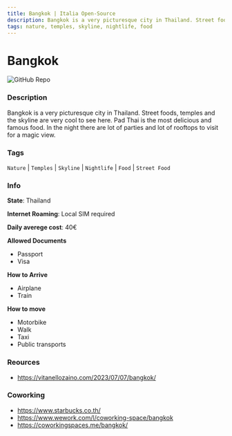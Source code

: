 ```yaml
---
title: Bangkok | Italia Open-Source
description: Bangkok is a very picturesque city in Thailand. Street foods, temples and the skyline are very cool to see here. Pad Thai is the most delicious and famous food. In the night there are lot of parties and lot of rooftops to visit for a magic view.
tags: nature, temples, skyline, nightlife, food
---
```

        

# Bangkok

![GitHub Repo](https://img.shields.io/static/v1?label=category&message=digital-nomads&color=green)

### Description

Bangkok is a very picturesque city in Thailand. Street foods, temples and the skyline are very cool to see here. Pad Thai is the most delicious and famous food. In the night there are lot of parties and lot of rooftops to visit for a magic view.

### Tags

`Nature` | `Temples` | `Skyline` | `Nightlife` | `Food` | `Street Food`

### Info

**State**: Thailand

**Internet Roaming**: Local SIM required

**Daily averege cost**: 40€

**Allowed Documents**

- Passport
- Visa

**How to Arrive**

- Airplane
- Train

**How to move**

- Motorbike
- Walk
- Taxi
- Public transports

### Reources

- https://vitanellozaino.com/2023/07/07/bangkok/

### Coworking

- https://www.starbucks.co.th/
- https://www.wework.com/l/coworking-space/bangkok
- https://coworkingspaces.me/bangkok/